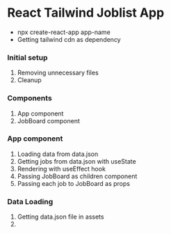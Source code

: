 # React Tailwind Joblist App

- npx create-react-app app-name
- Getting tailwind cdn as dependency

### Initial setup

1. Removing unnecessary files
2. Cleanup

### Components

1. App component
2. JobBoard component

### App component

1. Loading data from data.json
2. Getting jobs from data.json with useState
3. Rendering with useEffect hook
4. Passing JobBoard as children component
5. Passing each job to JobBoard as props

### Data Loading

1. Getting data.json file in assets
2.

